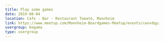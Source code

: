 ```yaml
---
title: Play some games
date: 2019-08-04
location: Cafe - Bar - Restaurant Tomate, Mannheim
link: https://www.meetup.com/Mannheim-Boardgames-Meetup/events/cwxvdqyzlbgb/
usergroup: bogama
type: usergroup
---
```

